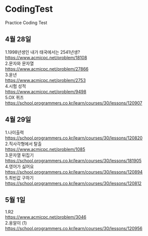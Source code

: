 # CodingTest

Practice Coding Test

## 4월 28일 
1.1998년생인 내가 태국에서는 2541년생? <br/>
https://www.acmicpc.net/problem/18108 <br/>
2.문자와 문자열 <br/>
https://www.acmicpc.net/problem/27866 <br/>
3.윤년 <br/>
https://www.acmicpc.net/problem/2753 <br/>
4.시험 성적 <br/>
https://www.acmicpc.net/problem/9498 <br/>
5.OX 퀴즈 <br/>
https://school.programmers.co.kr/learn/courses/30/lessons/120907 <br/>

## 4월 29일 
1.나이출력 <br/>
https://school.programmers.co.kr/learn/courses/30/lessons/120820 <br/>
2.직사각형에서 탈출 <br/>
https://www.acmicpc.net/problem/1085 <br/>
3.문자열 뒤집기 <br/>
https://school.programmers.co.kr/learn/courses/30/lessons/181905 <br/>
4.영어가 싫어요 <br/>
https://school.programmers.co.kr/learn/courses/30/lessons/120894 <br/>
5.최빈값 구하기 <br/>
https://school.programmers.co.kr/learn/courses/30/lessons/120812 <br/>

## 5월 1일 
1.R2 <br/>
https://www.acmicpc.net/problem/3046 <br/>
2.옹알이 (1) <br/>
https://school.programmers.co.kr/learn/courses/30/lessons/120956 <br/>




